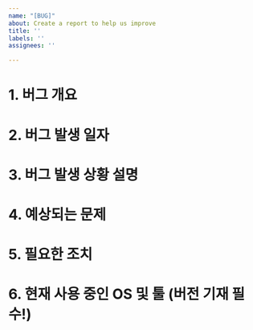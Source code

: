 ```yaml
---
name: "[BUG]"
about: Create a report to help us improve
title: ''
labels: ''
assignees: ''

---
```


# 1. 버그 개요

# 2. 버그 발생 일자

# 3. 버그 발생 상황 설명

# 4. 예상되는 문제

# 5. 필요한 조치

# 6. 현재 사용 중인 OS 및 툴 (버전 기재 필수!)
